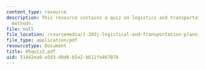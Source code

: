 ```yaml
---
content_type: resource
description: This resource contains a quiz on logistics and transportation planning
  methods.
file: null
file_location: /coursemedia/1-203j-logistical-and-transportation-planning-methods-fall-2006/51442ea0a5d3d0d6b5e2b611fe467078_05quiz2.pdf
file_type: application/pdf
resourcetype: Document
title: 05quiz2.pdf
uid: 51442ea0-a5d3-d0d6-b5e2-b611fe467078
---
```

